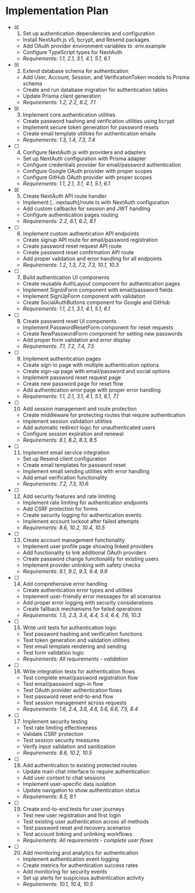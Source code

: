 # Implementation Plan

- [x] 1. Set up authentication dependencies and configuration




  - Install NextAuth.js v5, bcrypt, and Resend packages
  - Add OAuth provider environment variables to .env.example
  - Configure TypeScript types for NextAuth
  - _Requirements: 1.1, 2.1, 3.1, 4.1, 5.1, 6.1_

- [x] 2. Extend database schema for authentication
































  - Add User, Account, Session, and VerificationToken models to Prisma schema
  - Create and run database migration for authentication tables
  - Update Prisma client generation
  - _Requirements: 1.2, 2.2, 6.2, 7.1_

- [x] 3. Implement core authentication utilities





  - Create password hashing and verification utilities using bcrypt
  - Implement secure token generation for password resets
  - Create email template utilities for authentication emails
  - _Requirements: 1.3, 1.4, 7.3, 7.4_

- [ ] 4. Configure NextAuth.js with providers and adapters

























  - Set up NextAuth configuration with Prisma adapter
  - Configure credentials provider for email/password authentication
  - Configure Google OAuth provider with proper scopes
  - Configure GitHub OAuth provider with proper scopes
  - _Requirements: 1.1, 2.1, 3.1, 4.1, 5.1, 6.1_

- [x] 5. Create NextAuth API route handler







  - Implement [...nextauth]/route.ts with NextAuth configuration
  - Add custom callbacks for session and JWT handling
  - Configure authentication pages routing
  - _Requirements: 2.2, 6.1, 6.2, 8.1_

- [ ] 6. Implement custom authentication API endpoints




























  - Create signup API route for email/password registration
  - Create password reset request API route
  - Create password reset confirmation API route
  - Add proper validation and error handling for all endpoints
  - _Requirements: 1.2, 1.3, 7.2, 7.3, 10.1, 10.3_

- [ ] 7. Build authentication UI components
  - Create reusable AuthLayout component for authentication pages
  - Implement SignInForm component with email/password fields
  - Implement SignUpForm component with validation
  - Create SocialAuthButtons component for Google and GitHub
  - _Requirements: 1.1, 2.1, 3.1, 4.1, 5.1, 6.1_

- [ ] 8. Create password reset UI components
  - Implement PasswordResetForm component for reset requests
  - Create NewPasswordForm component for setting new passwords
  - Add proper form validation and error display
  - _Requirements: 7.1, 7.2, 7.4, 7.5_

- [ ] 9. Implement authentication pages
  - Create sign-in page with multiple authentication options
  - Create sign-up page with email/password and social options
  - Implement password reset request page
  - Create new password page for reset flow
  - Add authentication error page with proper error handling
  - _Requirements: 1.1, 2.1, 3.1, 4.1, 5.1, 6.1, 7.1_

- [ ] 10. Add session management and route protection
  - Create middleware for protecting routes that require authentication
  - Implement session validation utilities
  - Add automatic redirect logic for unauthenticated users
  - Configure session expiration and renewal
  - _Requirements: 8.1, 8.2, 8.3, 8.5_

- [ ] 11. Implement email service integration
  - Set up Resend client configuration
  - Create email templates for password reset
  - Implement email sending utilities with error handling
  - Add email verification functionality
  - _Requirements: 7.2, 7.3, 10.6_

- [ ] 12. Add security features and rate limiting
  - Implement rate limiting for authentication endpoints
  - Add CSRF protection for forms
  - Create security logging for authentication events
  - Implement account lockout after failed attempts
  - _Requirements: 8.6, 10.2, 10.4, 10.5_

- [ ] 13. Create account management functionality
  - Implement user profile page showing linked providers
  - Add functionality to link additional OAuth providers
  - Create password change functionality for existing users
  - Implement provider unlinking with safety checks
  - _Requirements: 9.1, 9.2, 9.3, 9.4, 9.6_

- [ ] 14. Add comprehensive error handling
  - Create authentication error types and utilities
  - Implement user-friendly error messages for all scenarios
  - Add proper error logging with security considerations
  - Create fallback mechanisms for failed operations
  - _Requirements: 1.5, 2.3, 3.4, 4.4, 5.4, 6.4, 7.6, 10.3_

- [ ] 15. Write unit tests for authentication logic
  - Test password hashing and verification functions
  - Test token generation and validation utilities
  - Test email template rendering and sending
  - Test form validation logic
  - _Requirements: All requirements - validation_

- [ ] 16. Write integration tests for authentication flows
  - Test complete email/password registration flow
  - Test email/password sign-in flow
  - Test OAuth provider authentication flows
  - Test password reset end-to-end flow
  - Test session management across requests
  - _Requirements: 1.6, 2.4, 3.6, 4.6, 5.6, 6.6, 7.5, 8.4_

- [ ] 17. Implement security testing
  - Test rate limiting effectiveness
  - Validate CSRF protection
  - Test session security measures
  - Verify input validation and sanitization
  - _Requirements: 8.6, 10.2, 10.5_

- [ ] 18. Add authentication to existing protected routes
  - Update main chat interface to require authentication
  - Add user context to chat sessions
  - Implement user-specific data isolation
  - Update navigation to show authentication status
  - _Requirements: 8.5, 9.1_

- [ ] 19. Create end-to-end tests for user journeys
  - Test new user registration and first login
  - Test existing user authentication across all methods
  - Test password reset and recovery scenarios
  - Test account linking and unlinking workflows
  - _Requirements: All requirements - complete user flows_

- [ ] 20. Add monitoring and analytics for authentication
  - Implement authentication event logging
  - Create metrics for authentication success rates
  - Add monitoring for security events
  - Set up alerts for suspicious authentication activity
  - _Requirements: 10.1, 10.4, 10.5_